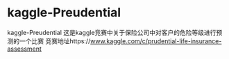 # kaggle-Preudential
kaggle-Preudential
这是kaggle竞赛中关于保险公司中对客户的危险等级进行预测的一个比赛
竞赛地址https://www.kaggle.com/c/prudential-life-insurance-assessment

